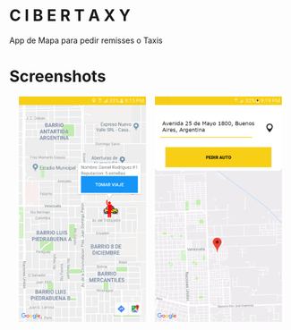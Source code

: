 # C I B E R T A X Y
App de Mapa para pedir remisses o Taxis
<br>
# Screenshots
<div align="center">
        <img width="45%" src="https://github.com/JuanseMastrangelo/CiberTaxi/blob/master/Screenshots/Screenshot_20190623-211536.png"</img>
        <img height="0" width="8px">
        <img width="45%" src="https://github.com/JuanseMastrangelo/CiberTaxi/blob/master/Screenshots/Screenshot_20190623-211925.png"></img>
</div>
